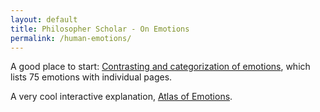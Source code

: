 ```yaml
---
layout: default
title: Philosopher Scholar - On Emotions
permalink: /human-emotions/
---
```


A good place to start: [Contrasting and categorization of emotions](https://en.wikipedia.org/wiki/Contrasting_and_categorization_of_emotions), which lists 75 emotions with individual pages.

A very cool interactive explanation, [Atlas of Emotions](http://atlasofemotions.org).
